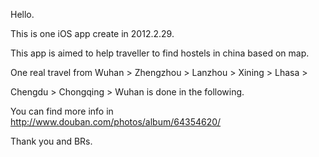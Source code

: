 Hello.

This is one iOS app create in 2012.2.29.

This app is aimed to help traveller to find hostels in china based on map.

One real travel from Wuhan > Zhengzhou > Lanzhou > Xining > Lhasa > 

Chengdu > Chongqing > Wuhan is done in the following.

You can find more info in http://www.douban.com/photos/album/64354620/

Thank you and BRs.
